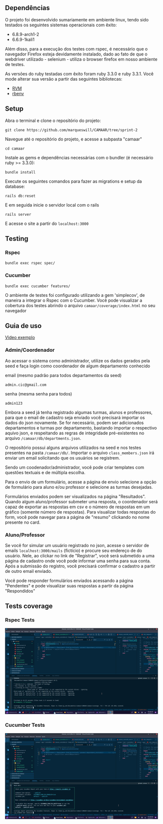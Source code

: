 ## Dependências
O projeto foi desenvolvido sumariamente em ambiente linux, tendo sido testados os seguintes sistemas operacionais com êxito:

- 6.8.9-arch1-2
- 6.6.9-1kali1

Além disso, para a execução dos testes com rspec, é necessário que o navegador Firefox esteja devidamente instalado, dado ao fato de que o webdriver utilizado - selenium - utiliza o browser firefox em nosso ambiente de testes.

As versões do ruby testadas com êxito foram ruby 3.3.0 e ruby 3.3.1. Você mode alterar sua versão a partir das seguintes bibliotecas:
- [RVM](https://rvm.io/)
- [rbenv](https://github.com/rbenv/rbenv)

## Setup ##
Abra o terminal e clone o repositório do projeto:
```
git clone https://github.com/marqueswill/CAMAAR/tree/sprint-2 
```

Navegue até o repositório do projeto, e acesse a subpasta "camaar"
```
cd camaar
```

Instale as gems e dependências necessárias com o bundler (é necessário ruby >= 3.3.0):
```
bundle install
```

Execute os seguintes comandos para fazer as migrations e setup da database:
```
rails db:reset
```

E em seguida inicie o servidor local com o rails
```
rails server
```
E acesse o site a partir do ```localhost:3000```

## Testing ##

### Rspec

```
bundle exec rspec spec/ 
```

### Cucumber
```
bundle exec cucumber features/ 
```

O ambiente de testes foi configurado utilizando a gem 'simplecov', de maneira a integrar o Rspec com o Cucumber. Você pode visualizar a cobertura dos testes abrindo o arquivo ``` camaar/coverage/index.html ``` no seu navegador

## Guia de uso
[Vìdeo exemplo](https://youtu.be/bIlr8v9HpNo)

### Admin/Coordenador
Ao acessar o sistema como administrador, utilize os dados gerados pela seed e faça login como coordenador de algum departamento conhecido 

email (mesmo padrão para todos departamentos da seed) 
```
admin.cic@gmail.com
```

senha (mesma senha para todos) 
```
admin123
``` 

Embora a seed já tenha registrado algumas turmas, alunos e professores, para que o email de cadastro seja enviado você precisará importar os dados do json novamente. Se for necessário, podem ser adicionados departamentos e turmas por departamento, bastando importar o respectivo aquivo json, e respeitando as regras de integridade pré-existentes no arquivo `/camaar/db/departments.json`.

O repositório possui alguns arquivos utilizados na seed e nos testes presentes na pasta `/camaar/db/`. Importar o arquivo `class_members.json` irá enviar um email solicitando que os usuários se registrem. 

Sendo um coodenador/administrador, você pode criar templates com questões textuais e de múltipla escolha. 

Para o envio de um formulário, acesse a página de envio selecione a opção de formulário para aluno e/ou professor e selecione as turmas desejadas.

Formulários enviados podem ser visualizados na página "Resultados". Quando algum aluno/professor submeter uma resposta, o coordenador será capaz de exportar as respostas em csv e o número de respostas em um gráfico (somente número de respostas). Para visualizar todas respostas do form, você pode navegar para a página de "resumo" clickando no nome presente no card. 

### Aluno/Professor

Se você for simular um usuário registrado no json, acesse o servidor de emails `localhost:3000/mails` (fictício) e procure seu endereço de do usuário. Nele, ao clickar no link de "Registrar", você será submetido a uma página de cadastro onde você pode informar uma senha para sua conta. Após a submissão do registro, você precisará confirmar o cadastro a partir de outro email enviado.

Você pode responder formulários enviados acessando a página "Pendentes" e pode visualizar suas respostas a partir da página "Respondidos" 

## Tests coverage

### Rspec Tests
![Alt text](rspec_tests.png?raw=true "Rspec")

### Cucumber Tests
![Alt text](cucumber_tests.png?raw=true "Rspec")